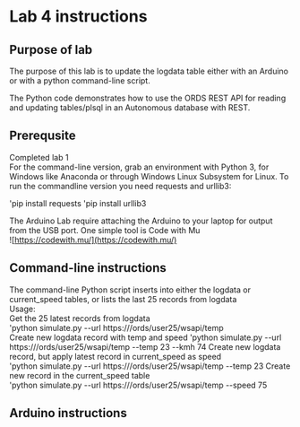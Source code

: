 # Lab 4 instructions

## Purpose of lab

The purpose of this lab is to update the logdata table either with an Arduino or with a python command-line script.

The Python code demonstrates how to use the ORDS REST API for reading and updating tables/plsql in an Autonomous database with REST.  

## Prerequsite

Completed lab 1  
For the command-line version, grab an environment with Python 3, for Windows like Anaconda or through Windows Linux Subsystem for Linux.
To run the commandline version you need requests and urllib3:

'pip install requests
'pip install urllib3

The Arduino Lab require attaching the Arduino to your laptop for output from the USB port.
One simple tool is Code with Mu  
![https://codewith.mu/](https://codewith.mu/)  


## Command-line instructions

The command-line Python script inserts into either the logdata or current_speed tables, or lists the last 25 records from logdata  
Usage:  
Get the 25 latest records from logdata  
'python simulate.py --url https://<myadb url>/ords/user25/wsapi/temp  
Create new logdata record with temp and speed
'python simulate.py --url https://<myadb url>/ords/user25/wsapi/temp --temp 23  --kmh 74
Create new logdata record, but apply latest record in current_speed as speed  
'python simulate.py --url https://<myadb url>/ords/user25/wsapi/temp --temp 23
Create new record in the current_speed table  
'python simulate.py --url https://<myadb url>/ords/user25/wsapi/temp --speed 75

## Arduino instructions

